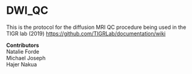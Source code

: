 # DWI_QC

This is the protocol for the diffusion MRI QC procedure being used in the TIGR lab (2019) https://github.com/TIGRLab/documentation/wiki

__Contributors__  
Natalie Forde  
Michael Joseph  
Hajer Nakua 


